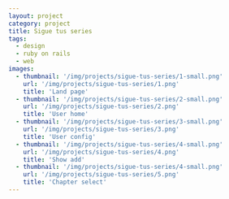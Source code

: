 ```yaml
---
layout: project
category: project
title: Sigue tus series
tags:
  - design
  - ruby on rails
  - web
images:
  - thumbnail: '/img/projects/sigue-tus-series/1-small.png'
    url: '/img/projects/sigue-tus-series/1.png'
    title: 'Land page'
  - thumbnail: '/img/projects/sigue-tus-series/2-small.png'
    url: '/img/projects/sigue-tus-series/2.png'
    title: 'User home'
  - thumbnail: '/img/projects/sigue-tus-series/3-small.png'
    url: '/img/projects/sigue-tus-series/3.png'
    title: 'User config'
  - thumbnail: '/img/projects/sigue-tus-series/4-small.png'
    url: '/img/projects/sigue-tus-series/4.png'
    title: 'Show add'
  - thumbnail: '/img/projects/sigue-tus-series/4-small.png'
    url: '/img/projects/sigue-tus-series/5.png'
    title: 'Chapter select'
---
```



